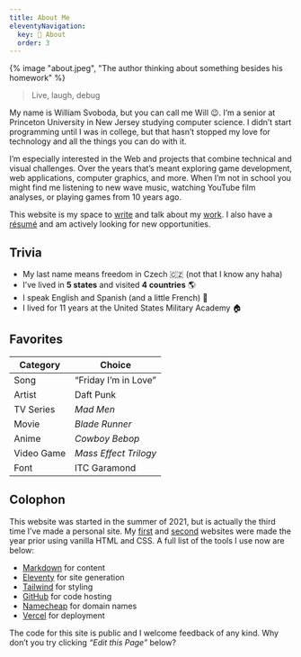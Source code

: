 ```yaml
---
title: About Me
eleventyNavigation:
  key: 👀 About
  order: 3
---
```


{% image "about.jpeg", "The author thinking about something besides his homework" %}

> Live, laugh, debug

My name is William Svoboda, but you can call me Will 😉. I’m a senior at Princeton University in New Jersey studying computer science. I didn’t start programming until I was in college, but that hasn’t stopped my love for technology and all the things you can do with it.

I’m especially interested in the Web and projects that combine technical and visual challenges. Over the years that’s meant exploring game development, web applications, computer graphics, and more. When I’m not in school you might find me listening to new wave music, watching YouTube film analyses, or playing games from 10 years ago.

This website is my space to [write](/posts) and talk about my [work](/projects). I also have a [résumé](../static/documents/resume.pdf) and am actively looking for new opportunities.

## Trivia

- My last name means freedom in Czech 🇨🇿 (not that I know any haha)
- I’ve lived in **5 states** and visited **4 countries** 🌎
- I speak English and Spanish (and a little French) 💬
- I lived for 11 years at the United States Military Academy 🏠

## Favorites

| Category   | Choice                |
| ---------- | --------------------- |
| Song       | “Friday I’m in Love”  |
| Artist     | Daft Punk             |
| TV Series  | _Mad Men_             |
| Movie      | _Blade Runner_        |
| Anime      | _Cowboy Bebop_        |
| Video Game | _Mass Effect Trilogy_ |
| Font       | ITC Garamond          |

## Colophon

This website was started in the summer of 2021, but is actually the third time I’ve made a personal site. My [first](https://disstillwill.github.io/Personal-Website-V1/) and [second](https://disstillwill.github.io/Personal-Website-V2/) websites were made the year prior using vanilla HTML and CSS. A full list of the tools I use now are below:

- [Markdown](https://daringfireball.net/projects/markdown/) for content
- [Eleventy](https://www.11ty.dev/) for site generation
- [Tailwind](https://tailwindcss.com/) for styling
- [GitHub](https://github.com/) for code hosting
- [Namecheap](https://www.namecheap.com/) for domain names
- [Vercel](https://vercel.com/) for deployment

The code for this site is public and I welcome feedback of any kind. Why don’t you try clicking _“Edit this Page”_ below?
